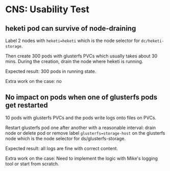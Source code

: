 # CNS: Usability Test

## heketi pod can survive of node-draining

Label 2 nodes with `heketi=heketi` which is the node selector for
`dc/heketi-storage`.

Then create 300 pods with glusterfs PVCs which usually takes about 30 mins.
During the creation, drain the node where heketi is running.

Expected result: 300 pods in running state.

Extra work on the case: no

## No impact on pods when one of glusterfs pods get restarted

10 pods with glusterfs PVCs and the pods write logs onto files on PVCs.

Restart glusterfs pod one after another with a reasonable interval: drain
node or delete pod or remove label `glusterfs=storage-host` on the
glusterfs node which is the node selector for ds/glusterfs-storage.

Expected result: all logs are fine with correct content.

Extra work on the case: Need to implement the logic with Mike's logging
tool or start from scratch.